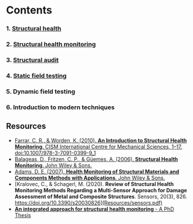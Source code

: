 # Contents

### 1. [Structural health](Structural_health.md)
### 2. [Structural health monitoring](Structural_health_monitoring.md)
### 3. [Structural audit](Structural_audit.md)
### 4. [Static field testing](Static_field_testing.md)
### 5. Dynamic field testing
### 6. Introduction to modern techniques

## Resources

- [Farrar, C. R., & Worden, K. (2010). **An Introduction to Structural Health Monitoring**. CISM International Centre for Mechanical Sciences, 1–17. doi:10.1007/978-3-7091-0399-9_1](Resources/Introduction_to_SHM.pdf)
- [Balageas, D., Fritzen, C. P., & Güemes, A. (2006). **Structural Health Monitoring**. John Wiley & Sons.](Resources/SHM_Daniel.pdf)
- [Adams, D. E. (2007). **Health Monitoring of Structural Materials and Components Methods with Applications**. John Wiley & Sons.](Resources/SHM_Douglas.pdf)
- [Kralovec, C., & Schagerl, M. (2020). **Review of Structural Health Monitoring Methods Regarding a Multi-Sensor Approach for Damage Assessment of Metal and Composite Structures**. Sensors, 20(3), 826. https://doi.org/10.3390/s20030826](Resources/sensors.pdf)
- [**An integrated approach for structural health monitoring** - A PhD Thesis](https://web.iitd.ac.in/~sbhalla/thesispdf/ramashanker.pdf)

